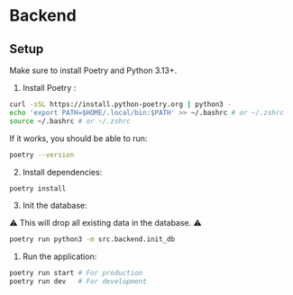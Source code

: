 # Backend

## Setup

Make sure to install Poetry and Python 3.13+.

1. Install Poetry :
```bash
curl -sSL https://install.python-poetry.org | python3 -
echo 'export PATH=$HOME/.local/bin:$PATH' >> ~/.bashrc # or ~/.zshrc
source ~/.bashrc # or ~/.zshrc
```

If it works, you should be able to run:
```bash
poetry --version
```

2. Install dependencies:
```bash
poetry install
```

3. Init the database:

:warning: This will drop all existing data in the database. :warning:
```bash
poetry run python3 -m src.backend.init_db
```

1. Run the application:
```bash
poetry run start # For production
poetry run dev   # For development
```
